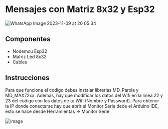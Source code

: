 # Mensajes con Matriz 8x32 y Esp32

![WhatsApp Image 2023-11-09 at 20 05 34](https://github.com/electrodeuna/matrix-esp32/assets/85527788/70ff2312-bb24-42a3-af1e-96c499a50bac)

## Componentes
- Nodemcu Esp32
- Matriz Led 8x32
- Cables

## Instrucciones

Para que funcione el codigo debes instalar librerias MD_Parola y MD_MAX72xx. Ademas, hay que modificar los datos del Wifi en la linea 22 y 23 del codigo con los datos de tu Wifi (Nombre y Password).
Para obtener la IP donde conectarse hay que abrir el Monitor Serie dede el Arduino IDE, esto se hace desde Herramientas -> Monitor Serie

![image](https://github.com/electrodeuna/matrix-esp32/assets/85527788/602dcde3-9f09-4c67-b69f-4d1845558c17)
